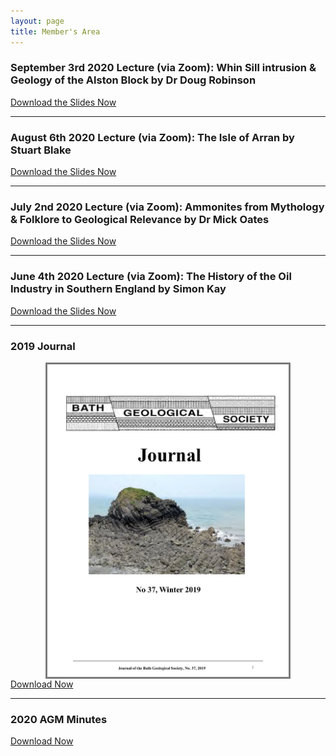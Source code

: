 ```yaml
---
layout: page
title: Member's Area
---
```

<h3>September 3rd 2020 Lecture (via Zoom): Whin Sill intrusion & Geology of the Alston Block by Dr Doug Robinson</h3>
<a download href="Alston-Block-Geology-Slides.pdf" class="standard-button">Download the Slides Now</a>
<hr>
<h3>August 6th 2020 Lecture (via Zoom): The Isle of Arran by Stuart Blake</h3>
<a download href="Geotalk on Arran 2020.pdf" class="standard-button">Download the Slides Now</a>
<hr>
<h3>July 2nd 2020 Lecture (via Zoom): Ammonites from Mythology & Folklore to Geological Relevance by Dr Mick Oates</h3>
<a download href="BGS-Zoom-lecture-Ammonites-Dr-Oates-7-7-2020.pdf" class="standard-button">Download the Slides Now</a>
<hr>
<h3>June 4th 2020 Lecture (via Zoom): The History of the Oil Industry in Southern England by Simon Kay</h3>
<a download href="History of Oil Industry in S England Bath Geol Soc 4 June 2020 by Simon Kay.pdf" class="standard-button">Download the Slides Now</a>
<hr>
<h3>2019 Journal</h3>
<img style="border: solid 3px #7b7b7b; height: 500px; margin: auto; display: block;" src="/assets/Bath-GS-Journal-2019-cover.jpg">
<a download href="Bath GS Journal 2019.pdf" class="standard-button">Download Now</a>
<hr>
<h3>2020 AGM Minutes</h3>
<a href="Bath-Geol-Soc-AGM-minutes-6th-Feb-2020-GPH-editedv2.docx" class="standard-button">Download Now</a>
<p></p>